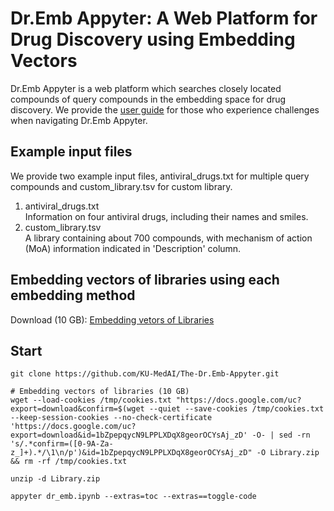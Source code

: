 # Dr.Emb Appyter: A Web Platform for Drug Discovery using Embedding Vectors

Dr.Emb Appyter is a web platform which searches closely located compounds of query compounds in the embedding space for drug discovery. 
We provide the [user guide](https://docs.google.com/uc?export=download&id=1S-NRfg8Sr7AkVumpcVbdYZ2HmQOOC_w8&confirm=t) for those who experience challenges when navigating Dr.Emb Appyter.

## Example input files
We provide two example input files, antiviral_drugs.txt for multiple query compounds and custom_library.tsv for custom library. <br>
1. antiviral_drugs.txt <br>
Information on four antiviral drugs, including their names and smiles. <br>
2. custom_library.tsv <br>
A library containing about 700 compounds, with mechanism of action (MoA) information indicated in 'Description' column. <br>

## Embedding vectors of libraries using each embedding method
Download (10 GB): [Embedding vetors of Libraries](https://docs.google.com/uc?export=download&id=1bZpepqycN9LPPLXDqX8georOCYsAj_zD&confirm=t)

## Start
``` {bash}
git clone https://github.com/KU-MedAI/The-Dr.Emb-Appyter.git
```
``` {bash}
# Embedding vectors of libraries (10 GB)
wget --load-cookies /tmp/cookies.txt "https://docs.google.com/uc?export=download&confirm=$(wget --quiet --save-cookies /tmp/cookies.txt --keep-session-cookies --no-check-certificate 'https://docs.google.com/uc?export=download&id=1bZpepqycN9LPPLXDqX8georOCYsAj_zD' -O- | sed -rn 's/.*confirm=([0-9A-Za-z_]+).*/\1\n/p')&id=1bZpepqycN9LPPLXDqX8georOCYsAj_zD" -O Library.zip && rm -rf /tmp/cookies.txt
```
``` {bash}
unzip -d Library.zip
```
``` {bash}
appyter dr_emb.ipynb --extras=toc --extras==toggle-code
```

